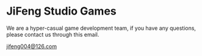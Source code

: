 # JiFeng Studio Games
We are a hyper-casual game development team, if you have any questions, please contact us through this email.

jifeng004@126.com
